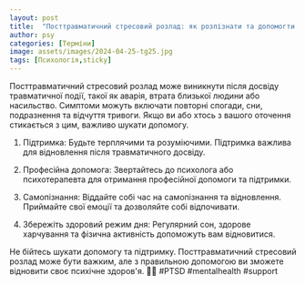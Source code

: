 ```yaml
---
layout: post
title:  "Посттравматичний стресовий розлад: як розпізнати та допомогти собі чи іншим."
author: psy
categories: [Терміни]
image: assets/images/2024-04-25-tg25.jpg
tags: [Психологія,sticky]
---
```


Посттравматичний стресовий розлад може виникнути після досвіду травматичної події, такої як аварія, втрата близької людини або насильство. Симптоми можуть включати повторні спогади, сни, подразнення та відчуття тривоги. Якщо ви або хтось з вашого оточення стикається з цим, важливо шукати допомогу.

1. Підтримка: Будьте терплячими та розуміючими. Підтримка важлива для відновлення після травматичного досвіду.

2. Професійна допомога: Звертайтесь до психолога або психотерапевта для отримання професійної допомоги та підтримки.

3. Самопізнання: Віддайте собі час на самопізнання та відновлення. Приймайте свої емоції та дозволяйте собі відпочивати.

4. Збережіть здоровий режим дня: Регулярний сон, здорове харчування та фізична активність допоможуть вам відновитися.

Не бійтесь шукати допомогу та підтримку. Посттравматичний стресовий розлад може бути важким, але з правильною допомогою ви зможете відновити своє психічне здоров'я. 🌿🧠 #PTSD #mentalhealth #support   

